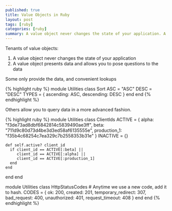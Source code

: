 ```yaml
---
published: true
title: Value Objects in Ruby
layout: post
tags: [ruby]
categories: [ruby]
summary: A value object never changes the state of your application. A value object presents data and allows you to pose questions to the data.
---
```


Tenants of value objects:
1. A value object never changes the state of your application
2. A value object presents data and allows you to pose questions to the data

Some only provide the data, and convenient lookups

{% highlight ruby %}
module Utilities
  class Sort
    ASC = "ASC" 
    DESC = "DESC"
    TYPES = {
      ascending: ASC,
      descending: DESC
    }
  end
end
{% endhighlight %}

Others allow you to query data in a more advanced fashion.

{% highlight ruby %}
module Utilities
  class ClientIds
    ACTIVE = {
      alpha: "f3de73ad8dbf6842814c5839490ae3ff",
      beta: "711d9c80d73d4be3d3ed58af6135555e",
      production_1: "f35b4c68254c7ea329c7b2558353b31e"
    }
    INACTIVE = {}

    def self.active? client_id
      if client_id == ACTIVE[:beta] ||
         client_id == ACTIVE[:alpha] ||
         client_id == ACTIVE[:production_1]
      end
    end
  end
end

module Utilities
  class HttpStatusCodes
    # Anytime we use a new code, add it to hash.
    CODES = {
      ok: 200,
      created: 201,
      temporary_redirect: 307,
      bad_request: 400,
      unauthorized: 401,
      request_timeout: 408
    }
  end
end
{% endhighlight %}